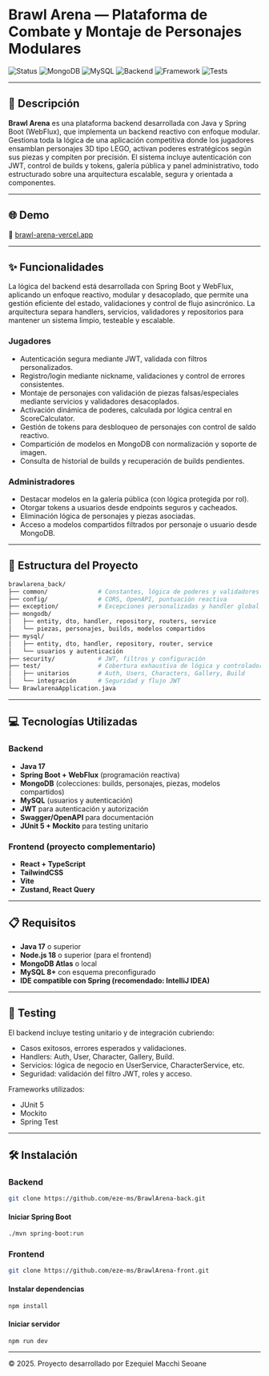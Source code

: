 # Brawl Arena — Plataforma de Combate y Montaje de Personajes Modulares

![Status](https://img.shields.io/badge/status-live-success?style=flat-square)
![MongoDB](https://img.shields.io/badge/database-MongoDB-brightgreen?style=flat-square)
![MySQL](https://img.shields.io/badge/database-MySQL-brightgreen?style=flat-square)
![Backend](https://img.shields.io/badge/backend-Java%2017-orange?style=flat-square)
![Framework](https://img.shields.io/badge/framework-Spring%20WebFlux-6db33f?style=flat-square)
![Tests](https://img.shields.io/badge/tests-JUnit%205-blue?style=flat-square)

---

## 📄 Descripción

**Brawl Arena** es una plataforma backend desarrollada con Java y Spring Boot (WebFlux), que implementa un backend reactivo con enfoque modular. Gestiona toda la lógica de una aplicación competitiva donde los jugadores ensamblan personajes 3D tipo LEGO, activan poderes estratégicos según sus piezas y compiten por precisión. El sistema incluye autenticación con JWT, control de builds y tokens, galería pública y panel administrativo, todo estructurado sobre una arquitectura escalable, segura y orientada a componentes.

---


## 🌐 Demo

🔗 [brawl-arena-vercel.app](https://brawl-arena-front.vercel.app/)

---

## ✨ Funcionalidades
La lógica del backend está desarrollada con Spring Boot y WebFlux, aplicando un enfoque reactivo, modular y desacoplado, que permite una gestión eficiente del estado, validaciones y control de flujo asincrónico. La arquitectura separa handlers, servicios, validadores y repositorios para mantener un sistema limpio, testeable y escalable.

### Jugadores
- Autenticación segura mediante JWT, validada con filtros personalizados.
- Registro/login mediante nickname, validaciones y control de errores consistentes.
- Montaje de personajes con validación de piezas falsas/especiales mediante servicios y validadores desacoplados.
- Activación dinámica de poderes, calculada por lógica central en ScoreCalculator.
- Gestión de tokens para desbloqueo de personajes con control de saldo reactivo.
- Compartición de modelos en MongoDB con normalización y soporte de imagen.
- Consulta de historial de builds y recuperación de builds pendientes.

### Administradores
- Destacar modelos en la galería pública (con lógica protegida por rol).
- Otorgar tokens a usuarios desde endpoints seguros y cacheados.
- Eliminación lógica de personajes y piezas asociadas.
- Acceso a modelos compartidos filtrados por personaje o usuario desde MongoDB.
---

## 🧱 Estructura del Proyecto

```bash
brawlarena_back/
├── common/              # Constantes, lógica de poderes y validadores
├── config/              # CORS, OpenAPI, puntuación reactiva
├── exception/           # Excepciones personalizadas y handler global
├── mongodb/
│   ├── entity, dto, handler, repository, routers, service
│   └── piezas, personajes, builds, modelos compartidos
├── mysql/
│   ├── entity, dto, handler, repository, router, service
│   └── usuarios y autenticación
├── security/            # JWT, filtros y configuración
├── test/                # Cobertura exhaustiva de lógica y controladores
│   ├── unitarios        # Auth, Users, Characters, Gallery, Build
│   └── integración      # Seguridad y flujo JWT
└── BrawlarenaApplication.java
```
---

## 💻 Tecnologías Utilizadas

### Backend
- **Java 17**
- **Spring Boot + WebFlux** (programación reactiva)
- **MongoDB** (colecciones: builds, personajes, piezas, modelos compartidos)
- **MySQL** (usuarios y autenticación)
- **JWT** para autenticación y autorización
- **Swagger/OpenAPI** para documentación
- **JUnit 5 + Mockito** para testing unitario

### Frontend (proyecto complementario)
- **React + TypeScript**
- **TailwindCSS**
- **Vite**
- **Zustand, React Query**

---

## 📋 Requisitos

- **Java 17** o superior
- **Node.js 18** o superior (para el frontend)
- **MongoDB Atlas** o local
- **MySQL 8+** con esquema preconfigurado
- **IDE compatible con Spring (recomendado: IntelliJ IDEA)**

---



## 🧪 Testing
El backend incluye testing unitario y de integración cubriendo:

- Casos exitosos, errores esperados y validaciones.
- Handlers: Auth, User, Character, Gallery, Build.
- Servicios: lógica de negocio en UserService, CharacterService, etc.
- Seguridad: validación del filtro JWT, roles y acceso.

Frameworks utilizados:

- JUnit 5
- Mockito
- Spring Test

---

## 🛠️ Instalación
### Backend

```bash
git clone https://github.com/eze-ms/BrawlArena-back.git
```
#### Iniciar Spring Boot

```bash
./mvn spring-boot:run

```

### Frontend
```bash
git clone https://github.com/eze-ms/BrawlArena-front.git

```

#### Instalar dependencias 
```bash
npm install
```

#### Iniciar servidor
```bash
npm run dev
```
---

© 2025. Proyecto desarrollado por Ezequiel Macchi Seoane